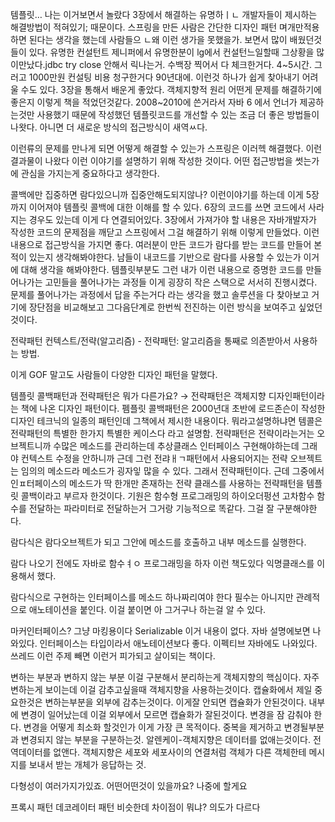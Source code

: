 템플릿… 나는 이거보면서 놀랐다 3장에서 해결하는 유명하ㅣㄴ 개발자들이 제시하는 해결방법이 적혀있기; 때문이다. 스프링을 만든 사람은 간단한 디자인 패턴 며개만적용하면 된다는 생각을 했는데 사람들으 ㄴ왜 이런 생가을 못했을가. 보면서 많이 배웠던것들이 있다. 유명한 컨설턴트 제니퍼에서 유명한분이 lg에서 컨설턴느일할때 그상황을 많이만났다.jdbc try close 안해서 릭나는거. 수백장 찍어서 다 체크한거다. 4~5시간. 그러고 1000만원 컨설팅 비용 청구한거다 90년대에. 이런것 하나가 쉽게 찾아내기 어려울 수도 있다. 3장을 통해서 배운게 좋았다. 객체지향적 원리 어떤게 문제를 해결하기에 좋은지 이렇게 책을 적었던것같다. 2008~2010에 쓴거라서 자바 6 에서 언너가 제공하는것만 사용했기 때문에 작성했던 템플릿코드를 개선할 수 있는 조금 더 좋은 방법들이 나왓다. 아니면 더 새로운 방식의 접근방식이 새역ㅆ다. 

이런류의 문제를 만나게 되면 어떻게 해결할 수 있는가 스프링은 이러헥 해결했다. 이런 결과물이 나왔다 이런 이야기를 설명하기 위해 작성한 것이다. 어떤 접근방법을 썻는가에 관심을 가지는게 중요하다고 생각한다.

콜백에만 집중하면 람다있으니까 집중안해도되지않나? 이런이야기를 하는데 이게 5장까지 이어져야 템플릿 콜백에 대한 이해를 할 수 있다. 6장의 코드를 쓰면 코드에서 사라지는 경우도 있는데 이게 다 연결되어있다. 3장에서 가져가야 할 내용은 자바개발자가 작성한 코드의 문제점을 깨닫고 스프링에서 그걸 해결하기 위해 이렇게 만들었다. 이런내용으로 접근방식을 가지면 좋다. 여러분이 만든 코드가 람다를 받는 코드를 만들어 본 적이 있는지 생각해봐야한다. 남들이 내코드를 기반으로 람다를 사용할 수 있는가 이거에 대해 생각을 해봐야한다. 템플릿부분도 그런 내가 이런 내용으로 증명한 코드를 만들어나가는 고민들을 풀어나가는 과정들 이게 굉장히 작은 스택으로 서서히 진행시켰다. 문제를 풀어나가는 과정에서 답을 주는거다 라는 생각을 했고 솔루션을 다 찾아보고 거기에 장단점을 비교해보고 그다음단계로 한번씩 전진하는 이런 방식을 보여주고 싶었던 것이다.

전략패턴 컨텍스트/전략(알고리즘) - 전략패턴: 알고리즘을 통째로 의존받아서 사용하는 방법.

이게 GOF 말고도 사람들이 다양한 디자인 패턴을 말했다. 

템플릿 콜백패턴과 전략패턴은 뭐가 다른가요? → 전략패턴은 객체지향 디자인패턴이라는 책에 나온 디자인 패턴이다. 펨플릿 콜백패턴은 2000년대 초반에 로드존슨이 작성한 디자인 테크닉의 일종의 패턴인데 그책에서 제시한 내용이다. 뭐라고설명하냐면 템콜은 전략패턴의 특별한 한가지 특별한 케이스다 라고 설명함. 전략패턴은 전략이라는거는 오브젝트니까 수많은 메소드를 관리하는데 추상클래스 인터페이스 구현해야하는데 그래야 컨텍스트 수정을 안하니까 근데 그런 전랴ㅐㄱ패턴에서 사용되어지는 전략 오브젝트는 임의의 메소드라 메소드가 굉자잏 많을 수 있다. 그래서 전략패턴이다. 근데 그중에서 인ㅍ터페이스의 메소드가 딱 한개만 존재하는 전략 클래스를 사용하는 전략패턴을 템플릿 콜백이라고 부르자 한것이다. 기원은 함수형 프로그래밍의 하이오더펑션 고차함수 함수를 전달하는 파라미터로 전달하는거 그거랑 기능적으로 똑같다. 그걸 잘 구분해야한다.

람다식은 람다오브젝트가 되고 그안에 메소드를 호출하고 내부 메소드를 실행한다.

람다 나오기 전에도 자바로 함수ㅕㅇ 프로그래밍을 하자 이런 책도있다 익명클래스를 이용해서 했다. 

람다식으로 구현하는 인터페이스를 메소드 하나짜리여야 한다 필수는 아니지만 관례적으로 애노테이션을 붙인다. 이걸 붙이면 아 그거구나 하는걸 알 수 있다.

마커인터페이스? 그냥 마킹용이다 Serializable 이거 내용이 없다. 자바 설명에보면 나와있다. 인터페이스는 타입이라서 애노테이션보다 좋다. 이펙티브 자바에도 나와있다. 쓰레드 이런 주제 빼면 이런거 피가되고 살이되는 책이다.

변하는 부분과 변하지 않는 부분 이걸 구분해서 분리하는게 객체지향의 핵심이다. 자주 변하는게 보이는데 이걸 감추고싶을때 객체지향을 사용하는것이다. 캡슐화에서 제일 중요한것은 변하는부분을 외부에 감추는것이다. 이게잘 안되면 캡슐화가 안된것이다. 내부에 변경이 일어났는데 이걸 외부에서 모르면 캡슐화가 잘된것이다. 변경을 잠 감춰야 한다. 변경을 어떻게 최소화 할것인가 이게 가장 큰 목적이다. 중복을 제거하고 변경될부분과 변경되지 않는 부분을 구분하는것. 알렌케이-객체지향은 데이터를 없애는것이다. 전역데이터를 없앤다. 객체지향은 세포와 세포사이의 연결처럼 객체가 다른 객체한테 메시지를 보내서 받는 개체가 응답하는 것.

다형성이 여러가지가있죠. 어떤어떤것이 있을까요? 나중에 할게요 

프록시 패턴 데코레이터 패턴 비슷한데 차이점이 뭐냐? 의도가 다르다
